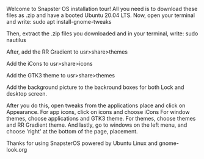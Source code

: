 Welcome to Snapster OS installation tour!
All you need is to download these files as .zip and have a booted Ubuntu 20.04 LTS.
Now, open your terminal and write:
sudo apt install-gnome-tweaks

Then, extract the .zip files you downloaded and in your terminal, write:
sudo nautilus

After, add the RR Gradient to usr>share>themes

Add the iCons to usr>share>icons

Add the GTK3 theme to usr>share>themes

Add the background picture to the backround boxes for both Lock and desktop screen.

After you do this, open tweaks from the applications place and click on Appearance.
For app icons, click on icons and choose iCons
For window themes, choose applications and GTK3 theme.
For themes, choose themes and RR Gradient theme.
And lastly, go to windows on the left menu, and choose 'right' at the bottom of the page, placement.

Thanks for using SnapsterOS powered by Ubuntu Linux and gnome-look.org
